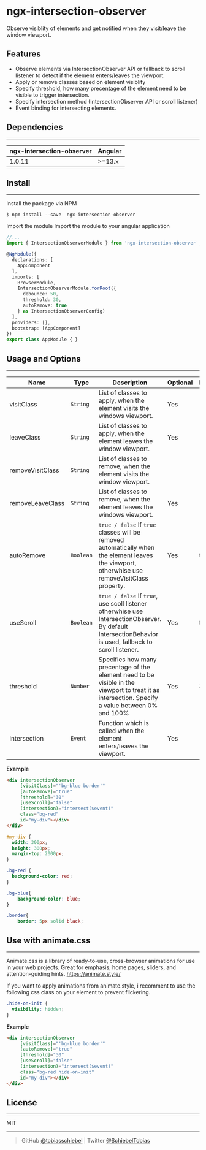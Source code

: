 # ngx-intersection-observer

 Observe visiblity of elements and get notified when they visit/leave the window viewport.

 ## Features
 - Observe elements via IntersectionObserver API or fallback to scroll listener to detect if the element enters/leaves the viewport.
 - Apply or remove classes based on element visiblity
 - Specify threshold, how many precentage of the element need to be visible to trigger intersection.
 - Specify intersection method (IntersectionObserver API or scroll listener)
 - Event binding for intersecting elements.

 ## Dependencies

 ---

 ngx-intersection-observer | Angular
 ---                       | ---
 1.0.11                     | >=13.x

 ## Install

 ---

 Install the package via NPM
 ```shell
 $ npm install --save  ngx-intersection-observer
 ```
 
Import the module
Import the module to your angular application
```typescript
//...
import { IntersectionObserverModule } from 'ngx-intersection-observer';

@NgModule({
  declarations: [
    AppComponent
  ],
  imports: [
    BrowserModule,
    IntersectionObserverModule.forRoot({
      debounce: 50,
      threshold: 30,
      autoRemove: true
    } as IntersectionObserverConfig)
  ],
  providers: [],
  bootstrap: [AppComponent]
})
export class AppModule { }
```

## Usage and Options

---

Name             | Type       | Description                                                                                                                                                  | Optional | Default
---              | ---        | ---                                                                                                                                                      | --- | ---
visitClass       | `String`   | List of classes to apply, when the element visits the windows viewport.        | Yes
leaveClass       | `String`   | List of classes to apply, when the element leaves the window viewport.                                                                  | Yes
removeVisitClass | `String`   | List of classes to remove, when the element visits the window viewport.
removeLeaveClass | `String`   | List of classes to remove, when the element leaves the windows viewport. | Yes
autoRemove       | `Boolean`  | `true / false` If `true` classes will be removed automatically when the element leaves the viewport, otherwhise use removeVisitClass property. | Yes | true
useScroll        | `Boolean`  | `true / false` If `true`, use scoll listener otherwhise use IntersectionObserver. By default IntersectionBehavior is used, fallback to scroll listener.  | Yes | true
threshold        | `Number`   | Specifies how many precentage of the element need to be visible in the viewport to treat it as intersection. Specify a value between 0% and 100%         | Yes | 30%
intersection     | `Event`    | Function which is called when the element enters/leaves the viewport.                                                                                     | Yes

**Example**
```html
<div intersectionObserver
     [visitClass]="'bg-blue border'"
     [autoRemove]="true"
     [threshold]="30"
     [useScroll]="false"     
     (intersection)="intersect($event)"
     class="bg-red"
     id="my-div"></div>
</div>
```

```css
#my-div {
  width: 300px;
  height: 300px;
  margin-top: 2000px;
}

.bg-red {
  background-color: red;
}

.bg-blue{
    background-color: blue;
}

.border{
    border: 5px solid black;
```

## Use with animate.css 

---

Animate.css is a library of ready-to-use, cross-browser animations for use in your web projects. Great for emphasis, home pages, sliders, and attention-guiding hints. <https://animate.style/>

If you want to apply animations from animate.style, i recomment to use the following css class on your element to prevent flickering.
```css
.hide-on-init {
  visibility: hidden;
}
```

**Example**
```html
<div intersectionObserver
     [visitClass]="'bg-blue border'"
     [autoRemove]="true"
     [threshold]="30"
     [useScroll]="false"     
     (intersection)="intersect($event)"
     class="bg-red hide-on-init"
     id="my-div"></div>
</div>
```

## License

---

MIT

---

> GitHub [@tobiasschiebel](https://github.com/tobiasschiebel) | Twitter [@SchiebelTobias](https://twitter.com/SchiebelTobias)



